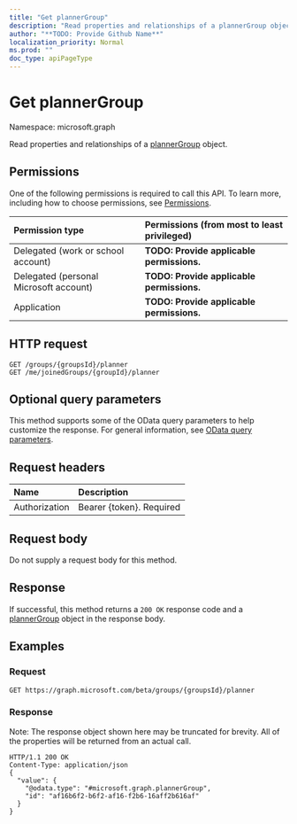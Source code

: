 ```yaml
---
title: "Get plannerGroup"
description: "Read properties and relationships of a plannerGroup object."
author: "**TODO: Provide Github Name**"
localization_priority: Normal
ms.prod: ""
doc_type: apiPageType
---
```


# Get plannerGroup

Namespace: microsoft.graph

Read properties and relationships of a [plannerGroup](../resources/plannergroup.md) object.

## Permissions
One of the following permissions is required to call this API. To learn more, including how to choose permissions, see [Permissions](/concepts/permissions-reference.md).

|Permission type|Permissions (from most to least privileged)|
|:---|:---|
|Delegated (work or school account)|**TODO: Provide applicable permissions.**|
|Delegated (personal Microsoft account)|**TODO: Provide applicable permissions.**|
|Application|**TODO: Provide applicable permissions.**|

## HTTP request
<!-- {
  "blockType": "ignored"
}
-->
``` http
GET /groups/{groupsId}/planner
GET /me/joinedGroups/{groupId}/planner
```

## Optional query parameters
This method supports some of the OData query parameters to help customize the response. For general information, see [OData query parameters](/graph/query-parameters).

## Request headers
|Name|Description|
|:---|:---|
|Authorization|Bearer {token}. Required|

## Request body
Do not supply a request body for this method.

## Response
If successful, this method returns a `200 OK` response code and a [plannerGroup](../resources/plannergroup.md) object in the response body.

## Examples

### Request
<!-- {
  "blockType": "request",
  "name": "get_plannergroup"
}
-->
``` http
GET https://graph.microsoft.com/beta/groups/{groupsId}/planner
```

### Response
Note: The response object shown here may be truncated for brevity. All of the properties will be returned from an actual call.
<!-- {
  "blockType": "response",
  "truncated": true,
  "@odata.type": "microsoft.graph.plannerGroup"
}
-->
``` http
HTTP/1.1 200 OK
Content-Type: application/json
{
  "value": {
    "@odata.type": "#microsoft.graph.plannerGroup",
    "id": "af16b6f2-b6f2-af16-f2b6-16aff2b616af"
  }
}
```

